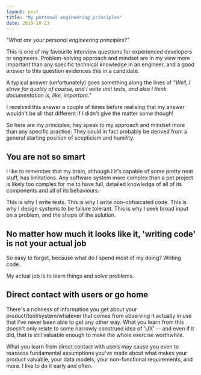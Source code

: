 ```yaml
---
layout: post
title: "My personal engineering principles"
date: 2019-10-23
---
```


_"What are your personal engineering principles?"_

This is one of my favourite interview questions for experienced developers or engineers. Problem-solving approach and mindset are in my view more important than any specific technical knowledge in an engineer, and a good answer to this question evidences this in a candidate.

A typical answer (unfortunately) goes something along the lines of _"Well, I strive for quality of course, and I write unit tests, and also I think documentation is, like, important."_

I received this answer a couple of times before realising that my answer wouldn't be all that different if I didn't give the matter some though! 

So here are my principles; hey speak to my approach and mindset more than any specific practice. They could in fact probably be derived from a general starting position of scepticism and humility.

## You are not so smart
I like to remember that my brain, although I it's capable of some pretty neat stuff, has limitations. Any software system more complex than a pet project is likely too complex for me to have full, detailed knowledge of all of its components and all of its behaviours.

This is why I write tests. This is why I write non-obfuscated code. This is why I design systems to be failure tolerant. This is why I seek broad input on a problem, and the shape of the solution.

## No matter how much it looks like it, 'writing code' is not your actual job
So easy to forget, because what do I spend most of my doing? Writing code.

My actual job is to learn things and solve problems.

## Direct contact with users or go home
There's a richness of information you get about your product/tool/system/whatever that comes from observing it actually in use that I've never been able to get any other way. What you learn from this doesn't only relate to some narrowly construed idea of 'UX' -- and even if it did, that is still valuable enough to make the whole exercise worthwhile.

What you learn from direct contact with users may cause you even to reassess fundamental assumptions you've made about what makes your product valuable, your data models, your non-functional requirements, and more. I like to do it early and often. 